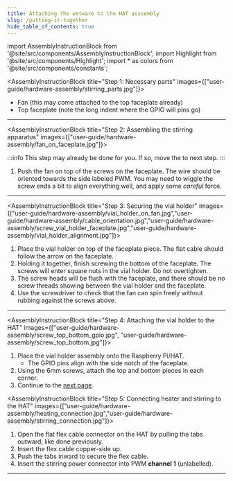 ```yaml
---
title: Attaching the wetware to the HAT asssembly
slug: /putting-it-together
hide_table_of_contents: true
---
```


import AssemblyInstructionBlock from '@site/src/components/AssemblyInstructionBlock';
import Highlight from '@site/src/components/Highlight';
import * as colors from '@site/src/components/constants';

<AssemblyInstructionBlock title="Step 1: Necessary parts" images={["user-guide/hardware-assembly/stirring_parts.jpg"]}>

*	<Highlight color={colors.blue}>Fan</Highlight> (this may come attached to the top faceplate already)
*	<Highlight color={colors.red}>Top faceplate</Highlight> (note the long indent where the GPIO will pins go)

</AssemblyInstructionBlock>

-----

<AssemblyInstructionBlock title="Step 2: Assembling the stirring apparatus" images={["user-guide/hardware-assembly/fan_on_faceplate.jpg"]}>

:::info
This step may already be done for you. If so, move the to next step.
:::

1.	Push the fan on top of the screws on the faceplate. The wire should be oriented towards the side labeled <Highlight color={colors.teal}>PWM</Highlight>. You may need to wiggle the screw ends a bit to align everything well, and apply some *careful* force.

</AssemblyInstructionBlock>

-----

<AssemblyInstructionBlock title="Step 3: Securing the vial holder" images={["user-guide/hardware-assembly/vial_holder_on_fan.jpg","user-guide/hardware-assembly/cable_orientation.jpg","user-guide/hardware-assembly/screw_vial_holder_faceplate.jpg","user-guide/hardware-assembly/vial_holder_alignment.jpg"]}>

1.	Place the vial holder on top of the faceplate piece. The flat cable should follow the <Highlight color={colors.red}>arrow on the faceplate</Highlight>.
2.	Holding it together, finish screwing the bottom of the faceplate. The screws will enter square nuts in the vial holder. Do not overtighten.
3. The screw heads will be flush with the faceplate, and there should be <Highlight color={colors.blue}>no screw threads</Highlight> showing between the vial holder and the faceplate.
4. Use the screwdriver to check that the fan can spin freely without rubbing against the <Highlight color={colors.magenta}>screws above</Highlight>.

</AssemblyInstructionBlock>

-----

<AssemblyInstructionBlock title="Step 4: Attaching the vial holder to the HAT" images={["user-guide/hardware-assembly/screw_top_bottom_gpio.jpg", "user-guide/hardware-assembly/screw_top_bottom.jpg"]}>

1.	Place the vial holder assembly onto the Raspberry Pi/HAT.
	*	The <Highlight color={colors.blue}>GPIO pins</Highlight> align with the side notch of the faceplate.
2.	Using the <Highlight color={colors.orange}>6mm screws</Highlight>, attach the top and bottom pieces in each corner.
3.	Continue to the [next page](/user-guide/optics-assembly).


</AssemblyInstructionBlock>


<AssemblyInstructionBlock title="Step 5: Connecting heater and stirring to the HAT" images={["user-guide/hardware-assembly/heating_connection.jpg","user-guide/hardware-assembly/stirring_connection.jpg"]}>

1.  Open the <Highlight color={colors.orange}>flat flex cable connector</Highlight> on the HAT by pulling the tabs outward, like done previously.
2.  Insert the flex cable copper-side up.
3.  Push the tabs inward to secure the flex cable.
4.  Insert the stirring power connector into <Highlight color={colors.green}>PWM **channel 1**</Highlight> (unlabelled).

</AssemblyInstructionBlock>

-----